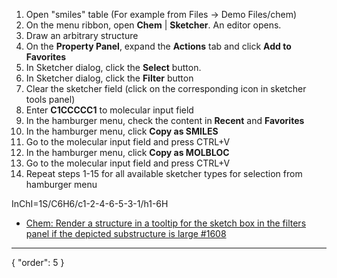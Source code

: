 1. Open "smiles" table (For example from Files -> Demo Files/chem)
2. On the menu ribbon, open **Chem** | **Sketcher**. An editor opens.
3. Draw an arbitrary structure
4. On the **Property Panel**, expand the **Actions** tab and click **Add to Favorites**
5. In Sketcher dialog, click the **Select** button.
6. In Sketcher dialog, click the **Filter** button
7. Clear the sketcher field (click on the corresponding icon in sketcher tools panel)
8. Enter **C1CCCCC1** to molecular input field
9. In the hamburger menu, check the content in **Recent** and **Favorites**
10. In the hamburger menu, click **Copy as SMILES**
11. Go to the molecular input field and press CTRL+V
12. In the hamburger menu, click **Copy as MOLBLOC**
13. Go to the molecular input field and press CTRL+V
14. Repeat steps 1-15 for all available sketcher types for selection from hamburger menu

InChI=1S/C6H6/c1-2-4-6-5-3-1/h1-6H

* [Chem: Render a structure in a tooltip for the sketch box in the filters panel if the depicted substructure is large #1608](https://github.com/datagrok-ai/public/issues/1608)
---
{
  "order": 5
}